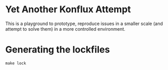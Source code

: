 # Yet Another Konflux Attempt

This is a playground to prototype, reproduce issues in a smaller scale (and attempt to solve them)
in a more controlled environment.


# Generating the lockfiles

```
make lock
```

